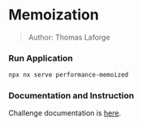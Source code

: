# Memoization

> Author: Thomas Laforge

### Run Application

```bash
npx nx serve performance-memoized
```

### Documentation and Instruction

Challenge documentation is [here](https://angular-challenges.vercel.app/challenges/angular-performance/35-memoize/).
